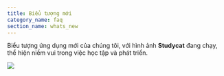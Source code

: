 ```yaml
---
title: Biểu tượng mới
category_name: faq
section_name: whats_new
---
```

Biểu tượng ứng dụng mới của chúng tôi, với hình ảnh **Studycat** đang chạy, thể hiện niềm vui trong việc học tập và phát triển.
  
![](https://help.studycat.com/hc/article_attachments/40378210068889)